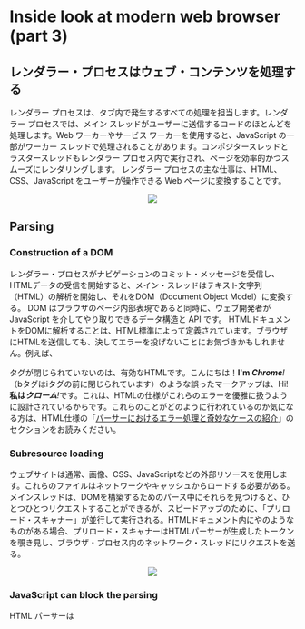 # Inside look at modern web browser (part 3)

## レンダラー・プロセスはウェブ・コンテンツを処理する
レンダラー プロセスは、タブ内で発生するすべての処理を担当します。レンダラー プロセスでは、メイン スレッドがユーザーに送信するコードのほとんどを処理します。Web ワーカーやサービス ワーカーを使用すると、JavaScript の一部がワーカー スレッドで処理されることがあります。コンポジタースレッドとラスタースレッドもレンダラー プロセス内で実行され、ページを効率的かつスムーズにレンダリングします。
レンダラー プロセスの主な仕事は、HTML、CSS、JavaScript をユーザーが操作できる Web ページに変換することです。

<p align="center">
  <img src="https://wd.imgix.net/image/T4FyVKpzu4WKF1kBNvXepbi08t52/uIqf0QQZxF6mHPDWFEjz.png?auto=format&w=800" />
</p>

## Parsing

### Construction of a DOM
レンダラー・プロセスがナビゲーションのコミット・メッセージを受信し、HTMLデータの受信を開始すると、メイン・スレッドはテキスト文字列（HTML）の解析を開始し、それをDOM（Document Object Model）に変換する。
DOM はブラウザのページ内部表現であると同時に、ウェブ開発者が JavaScript を介してやり取りできるデータ構造と API です。
HTMLドキュメントをDOMに解析することは、HTML標準によって定義されています。ブラウザにHTMLを送信しても、決してエラーを投げないことにお気づきかもしれません。例えば、</p>タグが閉じられていないのは、有効なHTMLです。こんにちは！<b>I'm <i>Chrome</b>!</i>（bタグはiタグの前に閉じられています）のような誤ったマークアップは、Hi!<b>私は<i>クローム</i></b><i>!</i>です。これは、HTMLの仕様がこれらのエラーを優雅に扱うように設計されているからです。これらのことがどのように行われているのか気になる方は、HTML仕様の「[パーサーにおけるエラー処理と奇妙なケースの紹介](https://html.spec.whatwg.org/multipage/parsing.html#an-introduction-to-error-handling-and-strange-cases-in-the-parser)」のセクションをお読みください。

### Subresource loading
ウェブサイトは通常、画像、CSS、JavaScriptなどの外部リソースを使用します。これらのファイルはネットワークやキャッシュからロードする必要がある。メインスレッドは、DOMを構築するためのパース中にそれらを見つけると、ひとつひとつリクエストすることができるが、スピードアップのために、「プリロード・スキャナー」が並行して実行される。HTMLドキュメント内に<img>や<link>のようなものがある場合、プリロード・スキャナーはHTMLパーサーが生成したトークンを覗き見し、ブラウザ・プロセス内のネットワーク・スレッドにリクエストを送る。

<p align="center">
  <img src="https://wd.imgix.net/image/T4FyVKpzu4WKF1kBNvXepbi08t52/qmuN5aduuEit6SZfwVOi.png?auto=format&w=800" />
</p>

### JavaScript can block the parsing
HTML パーサーは <script> タグを見つけると、HTML ドキュメントの解析を一時停止し、JavaScript コードをロード、解析、実行しなければなりません。なぜかというと、JavaScriptはdocument.write()のようなものを使ってドキュメントの形を変えることができ、DOM構造全体を変えてしまうからです（[HTML仕様の構文解析モデルの概要](https://html.spec.whatwg.org/multipage/parsing.html#overview-of-the-parsing-model)に、すばらしい図があります）。これが、HTMLパーサーがHTML文書の解析を再開する前にJavaScriptの実行を待たなければならない理由です。JavaScriptの実行で何が起こっているのか興味がある方は、V8チームがこれに関する講演やブログ投稿を行っています。

## Style calculation
DOMがあるだけでは、ページがどのように見えるかを知るには十分ではない。メイン スレッドは CSS を解析し、各 DOM ノードに対して計算されたスタイルを決定します。これは、CSS セレクタに基づいて各要素にどのようなスタイルが適用されるかについての情報です。この情報はDevToolsのcomputedセクションで見ることができます。
CSSを指定しなくても、各DOMノードは計算されたスタイルを持ちます。< h1 >タグは< h2 >タグよりも大きく表示され、各要素にマージンが定義されます。これは、ブラウザにデフォルトのスタイルシートがあるためです。ChromeのデフォルトCSSがどのようなものか知りたい方は、こちらのソースコードをご覧ください。

<p align="center">
  <img src="https://wd.imgix.net/image/T4FyVKpzu4WKF1kBNvXepbi08t52/hGqtsAuYpEYX4emJd5Jw.png?auto=format&w=800" />
</p>

## Layout
レイアウトは要素のジオメトリを見つけるための処理です。メイン・スレッドはDOMと計算されたスタイルを走査し、x y座標やバウンディング・ボックスのサイズなどの情報を持つレイアウト・ツリーを作成します。レイアウトツリーはDOMツリーと似た構造かもしれませんが、ページ上に表示されているものに関連する情報しか含まれていません。display: noneが適用されている場合、その要素はレイアウト・ツリーの一部ではありません（ただし、visibility: hiddenが適用されている要素はレイアウト・ツリーに含まれます）。同様に、p::before{content: "Hi!"}のような内容を持つ擬似クラスが適用された場合、それがDOMになくてもレイアウトツリーに含まれます。

## Paint
DOM、スタイル、レイアウトがあるだけでは、ページをレンダリングするにはまだ不十分です。例えば、ある絵画を再現しようとしているとしよう。要素の大きさ、形、位置はわかっていても、どのような順番で描くかを判断しなければなりません。
例えば、特定の要素にz-indexが設定されている場合があります。その場合、HTMLに記述された要素の順番通りに描画すると、間違ったレンダリングになってしまいます。
このペイント・ステップでは、メイン・スレッドがレイアウト・ツリーを走査してペイント・レコードを作成する。ペイント・レコードとは、「まず背景、次にテキスト、そして矩形」というように、ペイントのプロセスを記録したものだ。JavaScriptを使って<canvas>要素に絵を描いたことがある人なら、このプロセスはおなじみかもしれない。

### Updating rendering pipeline is costly
